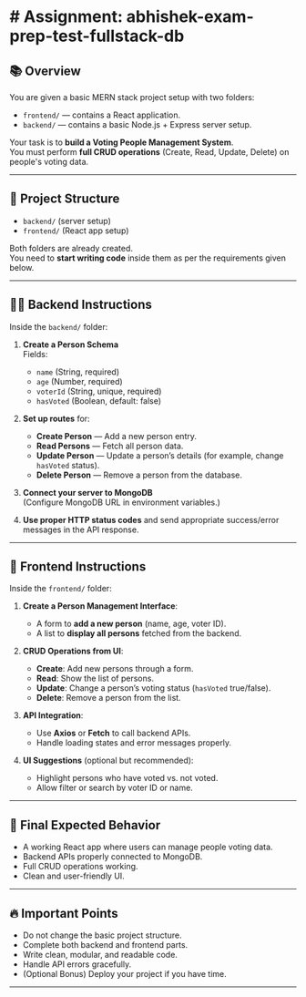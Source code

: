 # # Assignment: abhishek-exam-prep-test-fullstack-db

## 📚 Overview

You are given a basic MERN stack project setup with two folders:
- `frontend/` — contains a React application.
- `backend/` — contains a basic Node.js + Express server setup.

Your task is to **build a Voting People Management System**.  
You must perform **full CRUD operations** (Create, Read, Update, Delete) on people's voting data.

---

## 📂 Project Structure

- `backend/` (server setup)
- `frontend/` (React app setup)

Both folders are already created.  
You need to **start writing code** inside them as per the requirements given below.

---

## 🧑‍💻 Backend Instructions

Inside the `backend/` folder:

1. **Create a Person Schema**  
   Fields:
   - `name` (String, required)
   - `age` (Number, required)
   - `voterId` (String, unique, required)
   - `hasVoted` (Boolean, default: false)

2. **Set up routes** for:
   - **Create Person** — Add a new person entry.
   - **Read Persons** — Fetch all person data.
   - **Update Person** — Update a person’s details (for example, change `hasVoted` status).
   - **Delete Person** — Remove a person from the database.

3. **Connect your server to MongoDB**  
   (Configure MongoDB URL in environment variables.)

4. **Use proper HTTP status codes** and send appropriate success/error messages in the API response.

---

## 🎨 Frontend Instructions

Inside the `frontend/` folder:

1. **Create a Person Management Interface**:
   - A form to **add a new person** (name, age, voter ID).
   - A list to **display all persons** fetched from the backend.

2. **CRUD Operations from UI**:
   - **Create**: Add new persons through a form.
   - **Read**: Show the list of persons.
   - **Update**: Change a person’s voting status (`hasVoted` true/false).
   - **Delete**: Remove a person from the list.

3. **API Integration**:
   - Use **Axios** or **Fetch** to call backend APIs.
   - Handle loading states and error messages properly.

4. **UI Suggestions** (optional but recommended):
   - Highlight persons who have voted vs. not voted.
   - Allow filter or search by voter ID or name.

---

## 🏁 Final Expected Behavior

- A working React app where users can manage people voting data.
- Backend APIs properly connected to MongoDB.
- Full CRUD operations working.
- Clean and user-friendly UI.

---

## 🔥 Important Points

- Do not change the basic project structure.
- Complete both backend and frontend parts.
- Write clean, modular, and readable code.
- Handle API errors gracefully.
- (Optional Bonus) Deploy your project if you have time.

---
